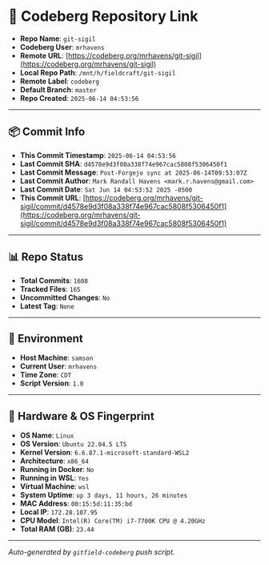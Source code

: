 # 🔗 Codeberg Repository Link

- **Repo Name**: `git-sigil`
- **Codeberg User**: `mrhavens`
- **Remote URL**: [https://codeberg.org/mrhavens/git-sigil](https://codeberg.org/mrhavens/git-sigil)
- **Local Repo Path**: `/mnt/h/fieldcraft/git-sigil`
- **Remote Label**: `codeberg`
- **Default Branch**: `master`
- **Repo Created**: `2025-06-14 04:53:56`

---

## 📦 Commit Info

- **This Commit Timestamp**: `2025-06-14 04:53:56`
- **Last Commit SHA**: `d4578e9d3f08a338f74e967cac5808f5306450f1`
- **Last Commit Message**: `Post-Forgejo sync at 2025-06-14T09:53:07Z`
- **Last Commit Author**: `Mark Randall Havens <mark.r.havens@gmail.com>`
- **Last Commit Date**: `Sat Jun 14 04:53:52 2025 -0500`
- **This Commit URL**: [https://codeberg.org/mrhavens/git-sigil/commit/d4578e9d3f08a338f74e967cac5808f5306450f1](https://codeberg.org/mrhavens/git-sigil/commit/d4578e9d3f08a338f74e967cac5808f5306450f1)

---

## 📊 Repo Status

- **Total Commits**: `1608`
- **Tracked Files**: `165`
- **Uncommitted Changes**: `No`
- **Latest Tag**: `None`

---

## 🧭 Environment

- **Host Machine**: `samson`
- **Current User**: `mrhavens`
- **Time Zone**: `CDT`
- **Script Version**: `1.0`

---

## 🧬 Hardware & OS Fingerprint

- **OS Name**: `Linux`
- **OS Version**: `Ubuntu 22.04.5 LTS`
- **Kernel Version**: `6.6.87.1-microsoft-standard-WSL2`
- **Architecture**: `x86_64`
- **Running in Docker**: `No`
- **Running in WSL**: `Yes`
- **Virtual Machine**: `wsl`
- **System Uptime**: `up 3 days, 11 hours, 26 minutes`
- **MAC Address**: `00:15:5d:11:35:bd`
- **Local IP**: `172.28.107.95`
- **CPU Model**: `Intel(R) Core(TM) i7-7700K CPU @ 4.20GHz`
- **Total RAM (GB)**: `23.44`

---

_Auto-generated by `gitfield-codeberg` push script._
